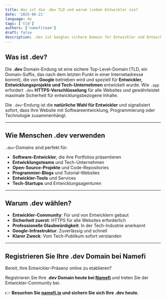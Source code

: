 ```yaml
---
title: Was ist die .dev TLD und warum lieben Entwickler sie?
date: '2025-06-21'
language: de
tags: ['tld']
authors: ['namefiteam']
draft: false
description: .dev ist Googles sichere Domain für Entwickler und Entwicklungsprojekte. Erfahren Sie, warum sie die Top-Wahl für Programmierer, Tech-Unternehmen und Entwicklungsteams ist.
---
```


## **Was ist .dev?**

Die **.dev** Domain-Endung ist eine sichere Top-Level-Domain (TLD, ein Domain-Suffix, das nach dem letzten Punkt in einer Internetadresse kommt), die von **Google** betrieben wird und speziell für **Entwickler, Entwicklungsprojekte und Tech-Unternehmen** entwickelt wurde. Wie `.app` erfordert `.dev` **HTTPS-Verschlüsselung** für alle Websites und gewährleistet maximale Sicherheit für entwicklungsbezogene Inhalte.

Die `.dev`-Endung ist die **natürliche Wahl für Entwickler** und signalisiert sofort, dass Ihre Website mit Softwareentwicklung, Programmierung oder Technologie zusammenhängt.

---

## **Wie Menschen .dev verwenden**

`.dev`-Domains sind perfekt für:

* **Software-Entwickler**, die ihre Portfolios präsentieren
* **Entwicklungsteams** und Tech-Unternehmen
* **Open-Source-Projekte** und Code-Repositories
* **Programmier-Blogs** und Tutorial-Websites
* **Entwickler-Tools** und Services
* **Tech-Startups** und Entwicklungsagenturen

---

## **Warum .dev wählen?**

* **Entwickler-Community**: Für und von Entwicklern gebaut
* **Sicherheit zuerst**: HTTPS für alle Websites erforderlich
* **Professionelle Glaubwürdigkeit**: In der Tech-Industrie anerkannt
* **Google-Infrastruktur**: Zuverlässig und schnell
* **Klarer Zweck**: Vom Tech-Publikum sofort verstanden

---

## **Registrieren Sie Ihre .dev Domain bei Namefi**

Bereit, Ihre Entwickler-Präsenz online zu etablieren?

Registrieren Sie Ihre **.dev Domain heute bei [Namefi](https://namefi.io)** und treten Sie der Entwickler-Community bei.

👉 **Besuchen Sie [namefi.io](https://namefi.io) und sichern Sie sich Ihre .dev heute.**